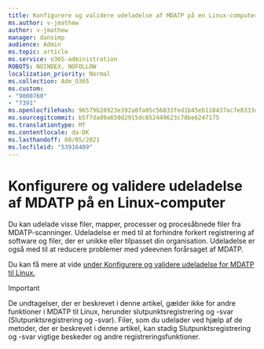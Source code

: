 ```yaml
---
title: Konfigurere og validere udeladelse af MDATP på en Linux-computer
ms.author: v-jmathew
author: v-jmathew
manager: dansimp
audience: Admin
ms.topic: article
ms.service: o365-administration
ROBOTS: NOINDEX, NOFOLLOW
localization_priority: Normal
ms.collection: Adm_O365
ms.custom:
- "9000760"
- "7391"
ms.openlocfilehash: 96579b28923e392a0fa05c56833fed1b45eb118437ac7e8333c610ed69126f8e
ms.sourcegitcommit: b5f7da89a650d2915dc652449623c78be6247175
ms.translationtype: MT
ms.contentlocale: da-DK
ms.lasthandoff: 08/05/2021
ms.locfileid: "53916409"
---
```

# <a name="configure-and-validate-exclusions-for-mdatp-on-a-linux-machine"></a>Konfigurere og validere udeladelse af MDATP på en Linux-computer

Du kan udelade visse filer, mapper, processer og procesåbnede filer fra MDATP-scanninger. Udeladelse er med til at forhindre forkert registrering af software og filer, der er unikke eller tilpasset din organisation. Udeladelse er også med til at reducere problemer med ydeevnen forårsaget af MDATP.

Du kan få mere at vide [under Konfigurere og validere udeladelse for MDATP til Linux.](https://go.microsoft.com/fwlink/?linkid=2144517)

> [!IMPORTANT]
> De undtagelser, der er beskrevet i denne artikel, gælder ikke for andre funktioner i MDATP til Linux, herunder slutpunktsregistrering og -svar (Slutpunktsregistrering og -svar). Filer, som du udelader ved hjælp af de metoder, der er beskrevet i denne artikel, kan stadig Slutpunktsregistrering og -svar vigtige beskeder og andre registreringsfunktioner.
